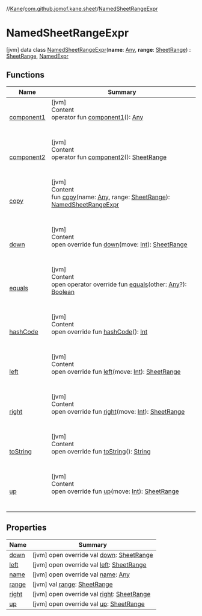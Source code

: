 //[Kane](../../index.md)/[com.github.jomof.kane.sheet](../index.md)/[NamedSheetRangeExpr](index.md)



# NamedSheetRangeExpr  
 [jvm] data class [NamedSheetRangeExpr](index.md)(**name**: [Any](https://kotlinlang.org/api/latest/jvm/stdlib/kotlin/-any/index.html), **range**: [SheetRange](../-sheet-range/index.md)) : [SheetRange](../-sheet-range/index.md), [NamedExpr](../../com.github.jomof.kane/-named-expr/index.md)   


## Functions  
  
|  Name|  Summary| 
|---|---|
| [component1](component1.md)| [jvm]  <br>Content  <br>operator fun [component1](component1.md)(): [Any](https://kotlinlang.org/api/latest/jvm/stdlib/kotlin/-any/index.html)  <br><br><br>
| [component2](component2.md)| [jvm]  <br>Content  <br>operator fun [component2](component2.md)(): [SheetRange](../-sheet-range/index.md)  <br><br><br>
| [copy](copy.md)| [jvm]  <br>Content  <br>fun [copy](copy.md)(name: [Any](https://kotlinlang.org/api/latest/jvm/stdlib/kotlin/-any/index.html), range: [SheetRange](../-sheet-range/index.md)): [NamedSheetRangeExpr](index.md)  <br><br><br>
| [down](down.md)| [jvm]  <br>Content  <br>open override fun [down](down.md)(move: [Int](https://kotlinlang.org/api/latest/jvm/stdlib/kotlin/-int/index.html)): [SheetRange](../-sheet-range/index.md)  <br><br><br>
| [equals](https://kotlinlang.org/api/latest/jvm/stdlib/kotlin/-any/equals.html)| [jvm]  <br>Content  <br>open operator override fun [equals](https://kotlinlang.org/api/latest/jvm/stdlib/kotlin/-any/equals.html)(other: [Any](https://kotlinlang.org/api/latest/jvm/stdlib/kotlin/-any/index.html)?): [Boolean](https://kotlinlang.org/api/latest/jvm/stdlib/kotlin/-boolean/index.html)  <br><br><br>
| [hashCode](https://kotlinlang.org/api/latest/jvm/stdlib/kotlin/-any/hash-code.html)| [jvm]  <br>Content  <br>open override fun [hashCode](https://kotlinlang.org/api/latest/jvm/stdlib/kotlin/-any/hash-code.html)(): [Int](https://kotlinlang.org/api/latest/jvm/stdlib/kotlin/-int/index.html)  <br><br><br>
| [left](left.md)| [jvm]  <br>Content  <br>open override fun [left](left.md)(move: [Int](https://kotlinlang.org/api/latest/jvm/stdlib/kotlin/-int/index.html)): [SheetRange](../-sheet-range/index.md)  <br><br><br>
| [right](right.md)| [jvm]  <br>Content  <br>open override fun [right](right.md)(move: [Int](https://kotlinlang.org/api/latest/jvm/stdlib/kotlin/-int/index.html)): [SheetRange](../-sheet-range/index.md)  <br><br><br>
| [toString](to-string.md)| [jvm]  <br>Content  <br>open override fun [toString](to-string.md)(): [String](https://kotlinlang.org/api/latest/jvm/stdlib/kotlin/-string/index.html)  <br><br><br>
| [up](up.md)| [jvm]  <br>Content  <br>open override fun [up](up.md)(move: [Int](https://kotlinlang.org/api/latest/jvm/stdlib/kotlin/-int/index.html)): [SheetRange](../-sheet-range/index.md)  <br><br><br>


## Properties  
  
|  Name|  Summary| 
|---|---|
| [down](index.md#com.github.jomof.kane.sheet/NamedSheetRangeExpr/down/#/PointingToDeclaration/)|  [jvm] open override val [down](index.md#com.github.jomof.kane.sheet/NamedSheetRangeExpr/down/#/PointingToDeclaration/): [SheetRange](../-sheet-range/index.md)   <br>
| [left](index.md#com.github.jomof.kane.sheet/NamedSheetRangeExpr/left/#/PointingToDeclaration/)|  [jvm] open override val [left](index.md#com.github.jomof.kane.sheet/NamedSheetRangeExpr/left/#/PointingToDeclaration/): [SheetRange](../-sheet-range/index.md)   <br>
| [name](index.md#com.github.jomof.kane.sheet/NamedSheetRangeExpr/name/#/PointingToDeclaration/)|  [jvm] open override val [name](index.md#com.github.jomof.kane.sheet/NamedSheetRangeExpr/name/#/PointingToDeclaration/): [Any](https://kotlinlang.org/api/latest/jvm/stdlib/kotlin/-any/index.html)   <br>
| [range](index.md#com.github.jomof.kane.sheet/NamedSheetRangeExpr/range/#/PointingToDeclaration/)|  [jvm] val [range](index.md#com.github.jomof.kane.sheet/NamedSheetRangeExpr/range/#/PointingToDeclaration/): [SheetRange](../-sheet-range/index.md)   <br>
| [right](index.md#com.github.jomof.kane.sheet/NamedSheetRangeExpr/right/#/PointingToDeclaration/)|  [jvm] open override val [right](index.md#com.github.jomof.kane.sheet/NamedSheetRangeExpr/right/#/PointingToDeclaration/): [SheetRange](../-sheet-range/index.md)   <br>
| [up](index.md#com.github.jomof.kane.sheet/NamedSheetRangeExpr/up/#/PointingToDeclaration/)|  [jvm] open override val [up](index.md#com.github.jomof.kane.sheet/NamedSheetRangeExpr/up/#/PointingToDeclaration/): [SheetRange](../-sheet-range/index.md)   <br>


